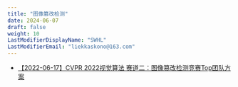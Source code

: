 ```yaml
---
title: "图像篡改检测"
date: 2024-06-07
draft: false
weight: 10
LastModifierDisplayName: "SWHL"
LastModifierEmail: "liekkaskono@163.com"
---
```

 
- [【2022-06-17】CVPR 2022视觉算法 赛道二：图像篡改检测竞赛Top团队方案](https://mp.weixin.qq.com/s/3Sow9bng3krLPcW7x8ebzA)
